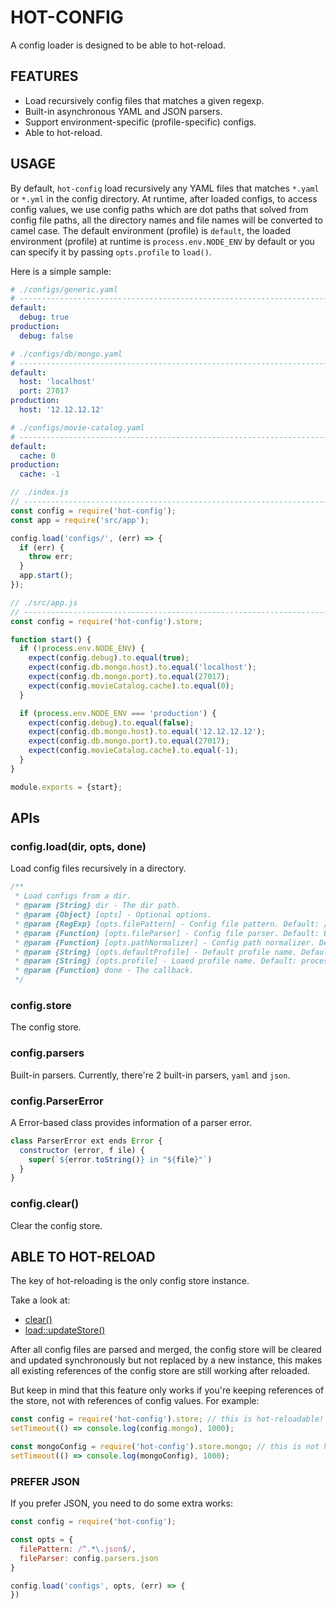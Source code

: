 # HOT-CONFIG

A config loader is designed to be able to hot-reload.

## FEATURES

* Load recursively config files that matches a given regexp.
* Built-in asynchronous YAML and JSON parsers.
* Support environment-specific (profile-specific) configs.
* Able to hot-reload.

## USAGE

By default, `hot-config` load recursively any YAML files that matches `*.yaml` or `*.yml` in the
config directory. At runtime, after loaded configs, to access config values, we use config paths which are dot paths that solved from config file paths, all the directory names and file names will be converted to camel case. The default environment (profile) is `default`, the loaded environment (profile) at runtime is `process.env.NODE_ENV` by default or you can specify it by passing `opts.profile` to `load()`.

Here is a simple sample:

```yaml
# ./configs/generic.yaml
# ------------------------------------------------------------------------------
default:
  debug: true
production:
  debug: false
```

```yaml
# ./configs/db/mongo.yaml
# ------------------------------------------------------------------------------
default:
  host: 'localhost'
  port: 27017
production:
  host: '12.12.12.12'
```

```yaml
# ./configs/movie-catalog.yaml
# ------------------------------------------------------------------------------
default:
  cache: 0
production:
  cache: -1
```

```javascript
// ./index.js
// ----------------------------------------------------------------------------- 
const config = require('hot-config');
const app = require('src/app');

config.load('configs/', (err) => {
  if (err) {
    throw err;
  }
  app.start();
});
```

```javascript
// ./src/app.js
// -----------------------------------------------------------------------------
const config = require('hot-config').store;

function start() {
  if (!process.env.NODE_ENV) {
    expect(config.debug).to.equal(true);
    expect(config.db.mongo.host).to.equal('localhost');
    expect(config.db.mongo.port).to.equal(27017);
    expect(config.movieCatalog.cache).to.equal(0);
  }

  if (process.env.NODE_ENV === 'production') {
    expect(config.debug).to.equal(false);
    expect(config.db.mongo.host).to.equal('12.12.12.12');
    expect(config.db.mongo.port).to.equal(27017);
    expect(config.movieCatalog.cache).to.equal(-1);
  }
}

module.exports = {start};
```

## APIs

### config.load(dir, opts, done)

Load config files recursively in a directory.

```javascript
/** 
 * Load configs from a dir.
 * @param {String} dir - The dir path.
 * @param {Object} [opts] - Optional options.
 * @param {RegExp} [opts.filePattern] - Config file pattern. Default: /^.*\.(yaml|yml)$/
 * @param {Function} [opts.fileParser] - Config file parser. Default: Built-in YAML parser.
 * @param {Function} [opts.pathNormalizer] - Config path normalizer. Default: lodash.camelCase
 * @param {String} [opts.defaultProfile] - Default profile name. Default: 'default'
 * @param {String} [opts.profile] - Loaed profile name. Default: process.env.NODE_ENV
 * @param {Function} done - The callback.
 */
```

### config.store

The config store.

### config.parsers

Built-in parsers. Currently, there're 2 built-in parsers, `yaml` and `json`.

### config.ParserError

A Error-based class provides information of a parser error.

```javascript
class ParserError ext ends Error {
  constructor (error, f ile) {
    super(`${error.toString()} in "${file}"`)
  }
}
```

### config.clear()

Clear the config store.


## ABLE TO HOT-RELOAD

The key of hot-reloading is the only config store instance.

Take a look at:

* [clear()](src/index.js#L90)
* [load::updateStore()](src/index.js#L173)

After all config files are parsed and merged, the config store will be cleared and updated synchronously but not replaced by a new instance, this makes all existing references of the config store are still working after reloaded.

But keep in mind that this feature only works if you're keeping references of the store, not with references of config values. For example:

```javascript
const config = require('hot-config').store; // this is hot-reloadable!
setTimeout(() => console.log(config.mongo), 1000);

const mongoConfig = require('hot-config').store.mongo; // this is not hot-reloadable!
setTimeout(() => console.log(mongoConfig), 1000);
```

### PREFER JSON

If you prefer JSON, you need to do some extra works:

```javascript
const config = require('hot-config');

const opts = {
  filePattern: /^.*\.json$/,
  fileParser: config.parsers.json
}

config.load('configs', opts, (err) => {
})
```
